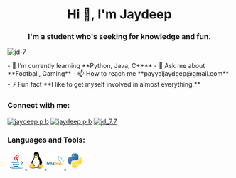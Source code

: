 <h1 align="center">Hi 👋, I'm Jaydeep</h1>
<h3 align="center">I'm a student who's seeking for knowledge and fun.</h3>
<p align="left"> <img src="https://komarev.com/ghpvc/?username=jd-7&label=Profile%20views&color=0e75b6&style=flat" alt="jd-7" /> </p>
- 🌱 I’m currently learning **Python, Java, C++**
- 💬 Ask me about **Football, Gaming**
- 📫 How to reach me **payyaljaydeep@gmail.com**
- ⚡ Fun fact **I like to get myself involved in almost everything.**

<h3 align="left">Connect with me:</h3>
<p align="left">
<a href="https://linkedin.com/in/jaydeep p b" target="blank"><img align="center" src="https://raw.githubusercontent.com/rahuldkjain/github-profile-readme-generator/master/src/images/icons/Social/linked-in-alt.svg" alt="jaydeep p b" height="30" width="40" /></a>
<a href="https://www.linkedin.com/in/jaydeep-p-b-1184bb21a/" target="blank"><img align="center" src="https://raw.githubusercontent.com/rahuldkjain/github-profile-readme-generator/master/src/images/icons/Social/linked-in-alt.svg" alt="jaydeep p b" height="30" width="40" /></a>
<a href="https://instagram.com/jd_7.7" target="blank"><img align="center" src="https://raw.githubusercontent.com/rahuldkjain/github-profile-readme-generator/master/src/images/icons/Social/instagram.svg" alt="jd_7.7" height="30" width="40" /></a>
</p>

<h3 align="left">Languages and Tools:</h3>
<p align="left"> <a href="https://www.java.com" target="_blank"> <img src="https://raw.githubusercontent.com/devicons/devicon/master/icons/java/java-original.svg" alt="java" width="40" height="40"/> </a> <a href="https://www.linux.org/" target="_blank"> <img src="https://raw.githubusercontent.com/devicons/devicon/master/icons/linux/linux-original.svg" alt="linux" width="40" height="40"/> </a> <a href="https://www.mysql.com/" target="_blank"> <img src="https://raw.githubusercontent.com/devicons/devicon/master/icons/mysql/mysql-original-wordmark.svg" alt="mysql" width="40" height="40"/> </a> <a href="https://www.python.org" target="_blank"> <img src="https://raw.githubusercontent.com/devicons/devicon/master/icons/python/python-original.svg" alt="python" width="40" height="40"/> </a> </p>
